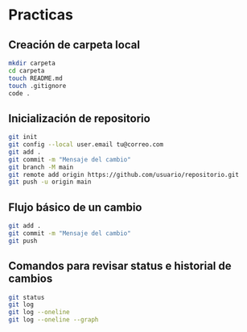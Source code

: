 # Practicas

## Creación de carpeta local

```bash
mkdir carpeta
cd carpeta
touch README.md
touch .gitignore
code .
```

## Inicialización de repositorio

```bash
git init
git config --local user.email tu@correo.com
git add .
git commit -m "Mensaje del cambio"
git branch -M main
git remote add origin https://github.com/usuario/repositorio.git
git push -u origin main
```

## Flujo básico de un cambio

```bash
git add .
git commit -m "Mensaje del cambio"
git push
```

## Comandos para revisar status e historial de cambios

```bash
git status
git log
git log --oneline
git log --oneline --graph
```
